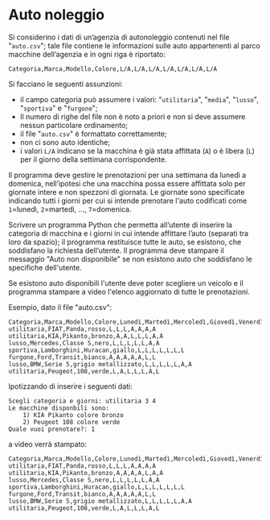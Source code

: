 # Auto noleggio
Si considerino i dati di un’agenzia di autonoleggio contenuti nel file "`auto.csv`"; tale file contiene le informazioni sulle auto appartenenti al parco macchine dell’agenzia e in ogni riga è riportato:

    Categoria,Marca,Modello,Colore,L/A,L/A,L/A,L/A,L/A,L/A,L/A

Si facciano le seguenti assunzioni:

- il campo categoria può assumere i valori: "`utilitaria`", "`media`", "`lusso`", "`sportiva`" e "`furgone`";
- ll numero di righe del file non è noto a priori e non si deve assumere nessun particolare
  ordinamento;
- il file "`auto.csv`" è formattato correttamente;
- non ci sono auto identiche;
- i valori `L/A` indicano se
  la macchina è già stata affittata (`A`) o è libera (`L`) per il giorno della settimana corrispondente.

Il programma deve gestire le prenotazioni per una settimana da lunedì a domenica, nell’ipotesi che una macchina possa
essere affittata solo per giornate intere e non spezzoni di giornata. Le giornate sono specificate indicando tutti i
giorni per cui si intende prenotare l'auto codificati come `1`=lunedì, `2`=martedì, ..., `7`=domenica.

Scrivere un programma Python che permetta all’utente di inserire la categoria di macchina e i giorni in cui intende
affittare l’auto (separati tra loro da spazio); il programma restituisce tutte le auto, se esistono, che soddisfano la
richiesta dell’utente. Il programma deve stampare il messaggio "Auto non disponibile" se non esistono auto che
soddisfano le specifiche dell'utente.

Se esistono auto disponibili l'utente deve poter scegliere un veicolo e il programma stampare a video l'elenco
aggiornato di tutte le prenotazioni.

Esempio, dato il file "auto.csv":

    Categoria,Marca,Modello,Colore,Lunedì,Martedì,Mercoledì,Giovedì,Venerdì,Sabato,Domenica
    utilitaria,FIAT,Panda,rosso,L,L,L,A,A,A,A
    utilitaria,KIA,Pikanto,bronzo,A,A,L,L,L,A,A
    lusso,Mercedes,Classe S,nero,L,L,L,L,L,A,A
    sportiva,Lamborghini,Huracan,giallo,L,L,L,L,L,L,L
    furgone,Ford,Transit,bianco,A,A,A,A,A,L,L
    lusso,BMW,Serie 5,grigio metallizzato,L,L,L,L,L,A,A
    utilitaria,Peugeot,108,verde,L,A,L,L,L,A,L

Ipotizzando di inserire i seguenti dati:

    Scegli categoria e giorni: utilitaria 3 4
    Le macchine disponbili sono:
        1) KIA Pikanto colore bronzo
        2) Peugeot 108 colore verde
    Quale vuoi prenotare?: 1

a video verrà stampato:

    Categoria,Marca,Modello,Colore,Lunedì,Martedì,Mercoledì,Giovedì,Venerdì,Sabato,Domenica
    utilitaria,FIAT,Panda,rosso,L,L,L,A,A,A,A
    utilitaria,KIA,Pikanto,bronzo,A,A,A,A,L,A,A
    lusso,Mercedes,Classe S,nero,L,L,L,L,L,A,A
    sportiva,Lamborghini,Huracan,giallo,L,L,L,L,L,L,L
    furgone,Ford,Transit,bianco,A,A,A,A,A,L,L
    lusso,BMW,Serie 5,grigio metallizzato,L,L,L,L,L,A,A
    utilitaria,Peugeot,108,verde,L,A,L,L,L,A,L

